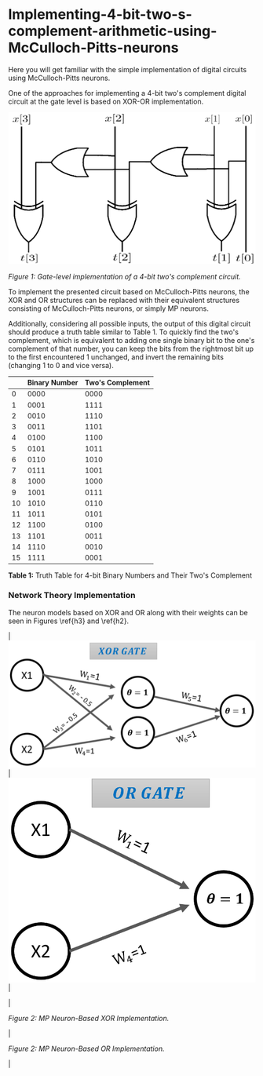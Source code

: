 # Implementing-4-bit-two-s-complement-arithmetic-using-McCulloch-Pitts-neurons
Here you will get familiar with the simple implementation of digital circuits using McCulloch-Pitts neurons.


One of the approaches for implementing a 4-bit two's complement digital circuit at the gate level is based on XOR-OR implementation.


<img src="images/macpitz1.PNG" alt="Gate-level implementation of a 4-bit two's complement circuit" style="width:  100 %;" class="center">
<p><em>Figure 1: Gate-level implementation of a 4-bit two's complement circuit.</em></p>

To implement the presented circuit based on McCulloch-Pitts neurons, the XOR and OR structures can be replaced with their equivalent structures consisting of McCulloch-Pitts neurons, or simply MP neurons.

Additionally, considering all possible inputs, the output of this digital circuit should produce a truth table similar to Table 1. To quickly find the two's complement, which is equivalent to adding one single binary bit to the one's complement of that number, you can keep the bits from the rightmost bit up to the first encountered 1 unchanged, and invert the remaining bits (changing 1 to 0 and vice versa).

|  | **Binary Number** | **Two's Complement** |
| --- | --- | --- |
| 0 | 0000 | 0000 |
| 1 | 0001 | 1111 |
| 2 | 0010 | 1110 |
| 3 | 0011 | 1101 |
| 4 | 0100 | 1100 |
| 5 | 0101 | 1011 |
| 6 | 0110 | 1010 |
| 7 | 0111 | 1001 |
| 8 | 1000 | 1000 |
| 9 | 1001 | 0111 |
| 10 | 1010 | 0110 |
| 11 | 1011 | 0101 |
| 12 | 1100 | 0100 |
| 13 | 1101 | 0011 |
| 14 | 1110 | 0010 |
| 15 | 1111 | 0001 |

**Table 1:** Truth Table for 4-bit Binary Numbers and Their Two's Complement

### Network Theory Implementation

The neuron models based on XOR and OR along with their weights can be seen in Figures \ref{h3} and \ref{h2}.


|<img src="images/xor_gate.PNG" alt="MP Neuron-Based XOR Implementation" style="width:  100 %;" class="center">|<img src="images/or_gate.PNG" alt="MP Neuron-Based OR Implementation" style="width:  100 %;" class="center">|

|<p><em>Figure 2: MP Neuron-Based XOR Implementation.</em></p>|<p><em>Figure 2: MP Neuron-Based OR Implementation.</em></p>|


